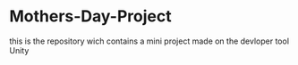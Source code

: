 # Mothers-Day-Project
 this is the repository wich contains a mini project made on the devloper tool Unity 
